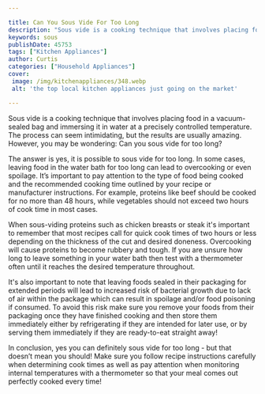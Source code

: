 ```yaml
---

title: Can You Sous Vide For Too Long
description: "Sous vide is a cooking technique that involves placing food in a vacuum-sealed bag and immersing it in water at a precisely contro...learn more"
keywords: sous
publishDate: 45753
tags: ["Kitchen Appliances"]
author: Curtis
categories: ["Household Appliances"]
cover: 
 image: /img/kitchenappliances/348.webp
 alt: 'the top local kitchen appliances just going on the market'

---
```


Sous vide is a cooking technique that involves placing food in a vacuum-sealed bag and immersing it in water at a precisely controlled temperature. The process can seem intimidating, but the results are usually amazing. However, you may be wondering: Can you sous vide for too long?

The answer is yes, it is possible to sous vide for too long. In some cases, leaving food in the water bath for too long can lead to overcooking or even spoilage. It’s important to pay attention to the type of food being cooked and the recommended cooking time outlined by your recipe or manufacturer instructions. For example, proteins like beef should be cooked for no more than 48 hours, while vegetables should not exceed two hours of cook time in most cases.

When sous-viding proteins such as chicken breasts or steak it's important to remember that most recipes call for quick cook times of two hours or less depending on the thickness of the cut and desired doneness. Overcooking will cause proteins to become rubbery and tough. If you are unsure how long to leave something in your water bath then test with a thermometer often until it reaches the desired temperature throughout.

It's also important to note that leaving foods sealed in their packaging for extended periods will lead to increased risk of bacterial growth due to lack of air within the package which can result in spoilage and/or food poisoning if consumed. To avoid this risk make sure you remove your foods from their packaging once they have finished cooking and then store them immediately either by refrigerating if they are intended for later use, or by serving them immediately if they are ready-to-eat straight away! 
 
In conclusion, yes you can definitely sous vide for too long - but that doesn’t mean you should! Make sure you follow recipe instructions carefully when determining cook times as well as pay attention when monitoring internal temperatures with a thermometer so that your meal comes out perfectly cooked every time!
